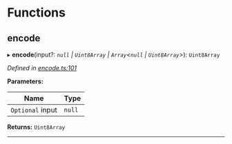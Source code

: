 

# Functions

<a id="encode"></a>

##  encode

▸ **encode**(input?: *`null` | `Uint8Array` | `Array`<`null` | `Uint8Array`>*): `Uint8Array`

*Defined in [encode.ts:101](https://github.com/polkadot-js/common/blob/294c255/packages/trie-codec/src/encode.ts#L101)*

**Parameters:**

| Name | Type |
| ------ | ------ |
| `Optional` input | `null` | `Uint8Array` | `Array`<`null` | `Uint8Array`> |

**Returns:** `Uint8Array`

___

